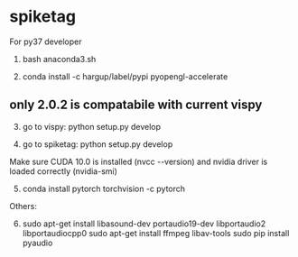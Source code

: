 # spiketag

For py37 developer

1. bash anaconda3.sh

2. conda install -c hargup/label/pypi pyopengl-accelerate

## only 2.0.2 is compatabile with current vispy

3. go to vispy: python setup.py develop

4. go to spiketag: python setup.py develop


Make sure CUDA 10.0 is installed (nvcc --version) and nvidia driver is loaded correctly (nvidia-smi)

5. conda install pytorch torchvision -c pytorch

Others:

6. sudo apt-get install libasound-dev portaudio19-dev libportaudio2 libportaudiocpp0
   sudo apt-get install ffmpeg libav-tools
   sudo pip install pyaudio

